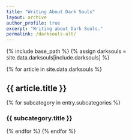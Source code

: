 ```yaml
---
title: "Writing About Dark Souls"
layout: archive
author_profile: true
excerpt: "Writing about Dark Souls."
permalink: /darksouls-alt/
---
```


{% include base_path %}
{% assign darksouls = site.data.darksouls[include.darksouls] %}

{% for article in site.data.darksouls %}
  <h2>{{ article.title }}</h2>
  {% for subcategory in entry.subcategories %}
    <h3>{{ subcategory.title }}</h3>
    
  {% endfor %}
{% endfor %}